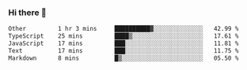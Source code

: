 ### Hi there 👋

<!--
**WShiBin/WShiBin** is a ✨ _special_ ✨ repository because its `README.md` (this file) appears on your GitHub profile.

Here are some ideas to get you started:

- 🔭 I’m currently working on ...
- 🌱 I’m currently learning ...
- 👯 I’m looking to collaborate on ...
- 🤔 I’m looking for help with ...
- 💬 Ask me about ...
- 📫 How to reach me: ...
- 😄 Pronouns: ...
- ⚡ Fun fact: ...
-->

<!--START_SECTION:waka-->

```txt
Other         1 hr 3 mins     ██████████▓░░░░░░░░░░░░░░   42.99 %
TypeScript    25 mins         ████▒░░░░░░░░░░░░░░░░░░░░   17.61 %
JavaScript    17 mins         ███░░░░░░░░░░░░░░░░░░░░░░   11.81 %
Text          17 mins         ███░░░░░░░░░░░░░░░░░░░░░░   11.75 %
Markdown      8 mins          █▒░░░░░░░░░░░░░░░░░░░░░░░   05.50 %
```

<!--END_SECTION:waka-->
